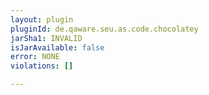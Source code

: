 ```yaml
---
layout: plugin
pluginId: de.qaware.seu.as.code.chocolatey
jarSha1: INVALID
isJarAvailable: false
error: NONE
violations: []

---
```

